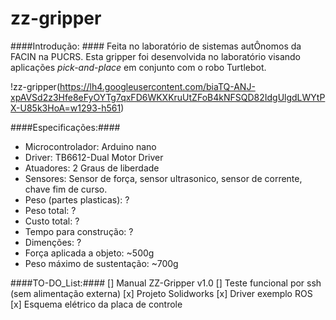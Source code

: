 # zz-gripper

####Introdução: ####
Feita no laboratório de sistemas autÔnomos da FACIN na PUCRS.
Esta gripper foi desenvolvida no laboratório visando aplicações _pick-and-place_ em conjunto com o robo Turtlebot.

!zz-gripper(https://lh4.googleusercontent.com/biaTQ-ANJ-xpAVSd2z3Hfe8eFyOYTg7qxFD6WKXKruUtZFoB4kNFSQD82IdgUlgdLWYtPX-U85k3HoA=w1293-h561)

####Especificações:####
+ Microcontrolador: Arduino nano
+ Driver: TB6612-Dual Motor Driver
+ Atuadores: 2 Graus de liberdade
+ Sensores: Sensor de força, sensor ultrasonico, sensor de corrente, chave fim de curso.
+ Peso (partes plasticas): ?
+ Peso total: ?
+ Custo total: ?
+ Tempo para construção: ?
+ Dimenções: ?
+ Força aplicada a objeto: ~500g
+ Peso máximo de sustentação: ~700g


####TO-DO_List:####
[] Manual ZZ-Gripper v1.0
[] Teste funcional por ssh (sem alimentação externa)
[x] Projeto Solidworks
[x] Driver exemplo ROS
[x] Esquema elétrico da placa de controle



